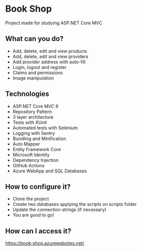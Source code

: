 # Book Shop
Project made for studying ASP.NET Core MVC

## What can you do?
* Add, delete, edit and view products
* Add, delete, edit and view providers
* Add provider address with auto-fill
* Login, logout and register
* Claims and permissions
* Image manipulation

## Technologies
* ASP.NET Core MVC 6
* Repository Pattern
* 3 layer architecture
* Tests with XUnit
* Automated tests with Selenium
* Logging with Sentry
* Bundling and Minification
* Auto Mapper
* Entity Framework Core
* Microsoft Identity
* Dependency Injection
* GitHub Actions
* Azure WebApp and SQL Databases

## How to configure it?
* Clone the project
* Create two databases applying the scripts on scripts folder
* Update the connection strings (if necessary)
* You are good to go!

## How can I access it?
https://book-shop.azurewebsites.net/
